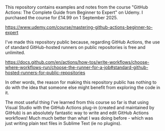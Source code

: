 This repository contains examples and notes from the course "GitHub Actions: The Complete Guide from Beginner to Expert" on Udemy. I purchased the course for £14.99 on 1 September 2025. 

https://www.udemy.com/course/mastering-github-actions-beginner-to-expert

I've made this repository public because, regarding GitHub Actions, the use of standard GitHub-hosted runners on public repositories is free and unlimited.

https://docs.github.com/en/actions/how-tos/write-workflows/choose-where-workflows-run/choose-the-runner-for-a-job#standard-github-hosted-runners-for-public-repositories

In other words, the reason for making this repository public has nothing to do with the idea that someone else might benefit from exploring the code in it.

The most useful thing I've learned from this course so far is that using Visual Studio with the GitHub Actions plug-in (created and maintained by GitHub) is an absolutely fantastic way to write and edit GitHub Actions workflows! Much much better than what I was doing before - which was just writing plain text files in Sublime Text (ie no plugins).